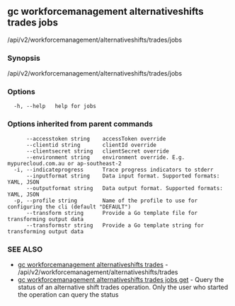 ## gc workforcemanagement alternativeshifts trades jobs

/api/v2/workforcemanagement/alternativeshifts/trades/jobs

### Synopsis

/api/v2/workforcemanagement/alternativeshifts/trades/jobs

### Options

```
  -h, --help   help for jobs
```

### Options inherited from parent commands

```
      --accesstoken string    accessToken override
      --clientid string       clientId override
      --clientsecret string   clientSecret override
      --environment string    environment override. E.g. mypurecloud.com.au or ap-southeast-2
  -i, --indicateprogress      Trace progress indicators to stderr
      --inputformat string    Data input format. Supported formats: YAML, JSON
      --outputformat string   Data output format. Supported formats: YAML, JSON
  -p, --profile string        Name of the profile to use for configuring the cli (default "DEFAULT")
      --transform string      Provide a Go template file for transforming output data
      --transformstr string   Provide a Go template string for transforming output data
```

### SEE ALSO

* [gc workforcemanagement alternativeshifts trades](gc_workforcemanagement_alternativeshifts_trades.html)	 - /api/v2/workforcemanagement/alternativeshifts/trades
* [gc workforcemanagement alternativeshifts trades jobs get](gc_workforcemanagement_alternativeshifts_trades_jobs_get.html)	 - Query the status of an alternative shift trades operation. Only the user who started the operation can query the status


